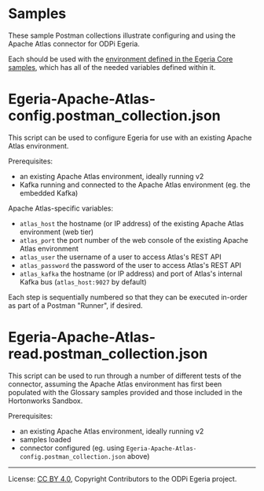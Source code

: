 <!-- SPDX-License-Identifier: Apache-2.0 -->
<!-- Copyright Contributors to the ODPi Egeria project. -->

# Samples

These sample Postman collections illustrate configuring and using the Apache Atlas connector
for ODPi Egeria.

Each should be used with the
[environment defined in the Egeria Core samples](https://github.com/odpi/egeria/blob/master/open-metadata-resources/open-metadata-samples/postman-rest-samples/README.md),
which has all of the needed variables defined within it.

# Egeria-Apache-Atlas-config.postman_collection.json

This script can be used to configure Egeria for use with an existing Apache Atlas environment.

Prerequisites:

- an existing Apache Atlas environment, ideally running v2
- Kafka running and connected to the Apache Atlas environment (eg. the embedded Kafka)

Apache Atlas-specific variables:

- `atlas_host` the hostname (or IP address) of the existing Apache Atlas environment (web tier)
- `atlas_port` the port number of the web console of the existing Apache Atlas environment
- `atlas_user` the username of a user to access Atlas's REST API
- `atlas_password` the password of the user to access Atlas's REST API
- `atlas_kafka` the hostname (or IP address) and port of Atlas's internal Kafka bus (`atlas_host:9027` by default)

Each step is sequentially numbered so that they can be executed in-order as part of a Postman "Runner", if desired.

# Egeria-Apache-Atlas-read.postman_collection.json

This script can be used to run through a number of different tests of the connector, assuming the Apache Atlas
environment has first been populated with the Glossary samples provided and those included in the Hortonworks Sandbox.

Prerequisites:

- an existing Apache Atlas environment, ideally running v2
- samples loaded
- connector configured (eg. using `Egeria-Apache-Atlas-config.postman_collection.json` above)

----
License: [CC BY 4.0](https://creativecommons.org/licenses/by/4.0/),
Copyright Contributors to the ODPi Egeria project.
